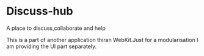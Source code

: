# Discuss-hub
A place to discuss,collaborate and help

This is a part of another application thiran WebKit.Just for a modularisation I am providing the UI part separately.

